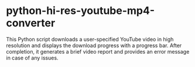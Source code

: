 # python-hi-res-youtube-mp4-converter
This Python script downloads a user-specified YouTube video in high resolution and displays the download progress with a progress bar. After completion, it generates a brief video report and provides an error message in case of any issues.
